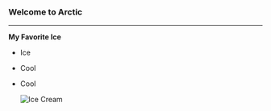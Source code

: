 ### Welcome to Arctic
---
**My Favorite Ice**
- Ice
- Cool
- Cool

	![Ice Cream](https://www.clearwaycommunitysolar.com/wp-content/uploads/2019/05/iStock-177131518-1024x826.jpg)
